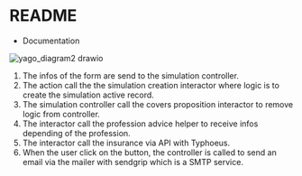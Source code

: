 # README
* Documentation

![yago_diagram2 drawio](https://user-images.githubusercontent.com/56258172/214844537-8cf322af-e088-4ab2-b721-b0c76f008116.png)

1. The infos of the form are send to the simulation controller.
2. The action call the the simulation creation interactor where logic is to create the simulation active record.
3. The simulation controller call the covers proposition interactor to remove logic from controller.
4. The interactor call the profession advice helper to receive infos depending of the profession.
5. The interactor call the insurance via API with Typhoeus.
6. When the user click on the button, the controller is called to send an email via the mailer with sendgrip which is a SMTP service.
